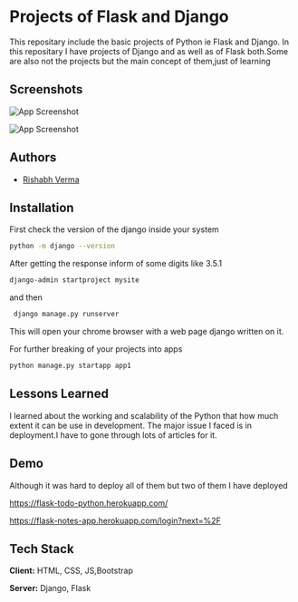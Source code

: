 # Projects of Flask and Django

This repositary include the basic projects of Python ie Flask and Django. 
In this repositary I have projects of Django and as well as of Flask both.Some are also not the projects but
the main concept of them,just of learning 

## Screenshots
![App Screenshot](https://user-images.githubusercontent.com/69208178/126056312-eb19c0f6-e16e-4bf2-ae4e-08f27bfb6836.png)

![App Screenshot](https://user-images.githubusercontent.com/69208178/126056329-7473d6ee-0cb9-46a7-b89f-ba8d3efac591.png)


  
## Authors

- [Rishabh Verma](https://github.com/aryan2621)

  
## Installation

First check the version of the django inside your system

```bash
python -m django --version

```
After getting the response inform of some digits like 3.5.1

```bash
django-admin startproject mysite
```
and then 

```bash
 django manage.py runserver
```
    
This will open your chrome browser with a web page django written on it.

For further breaking of your projects into apps

```bash
python manage.py startapp app1
```
## Lessons Learned

I learned about the working and scalability of the Python that how much extent it can be use in development.
The major issue I faced is in deployment.I have to gone through lots of articles for it.

  
## Demo

Although it was hard to deploy all of them but two of them I have deployed 


https://flask-todo-python.herokuapp.com/

https://flask-notes-app.herokuapp.com/login?next=%2F

  
## Tech Stack

**Client:** HTML, CSS, JS,Bootstrap

**Server:** Django, Flask

  
